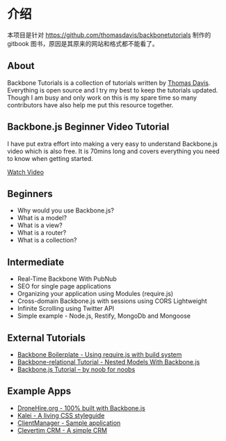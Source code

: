 # 介绍

本项目是针对 <https://github.com/thomasdavis/backbonetutorials> 制作的 gitbook 图书，原因是其原来的网站和格式都不能看了。


## About

Backbone Tutorials is a collection of tutorials written by [Thomas Davis](http://thomasdav.is/). Everything is open source and I try my best to keep the tutorials updated. Though I am busy and only work on this is my spare time so many contributors have also help me put this resource together.


## Backbone.js Beginner Video Tutorial

I have put extra effort into making a very easy to understand Backbone.js video which is also free. It is 70mins long and covers everything you need to know when getting started.

[Watch Video](https://www.youtube.com/watch?v=FZSjvWtUxYk)

## Beginners

- Why would you use Backbone.js? 
- What is a model? 
- What is a view? 
- What is a router? 
- What is a collection?

## Intermediate

- Real-Time Backbone With PubNub 
- SEO for single page applications 
- Organizing your application using Modules (require.js) 
- Cross-domain Backbone.js with sessions using CORS Lightweight 
- Infinite Scrolling using Twitter API 
- Simple example - Node.js, Restify, MongoDb and Mongoose

## External Tutorials

- [Backbone Boilerplate - Using require.js with build system](http://backboneboilerplate.com/)
- [Backbone-relational Tutorial - Nested Models With Backbone.js](http://antoviaque.org/docs/tutorials/backbone-relational-tutorial/) 
- [Backbone.js Tutorial – by noob for noobs](http://thomasdavis.github.com/2011/02/01/backbone-introduction.html)


## Example Apps

- [DroneHire.org - 100% built with Backbone.js](http://www.dronehire.org/)
- [Kalei - A living CSS styleguide](http://kaleistyleguide.com/)
- [ClientManager - Sample application](https://github.com/alessioalex/ClientManager) 
- [Clevertim CRM - A simple CRM](http://www.clevertim.com/)

